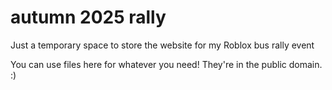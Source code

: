 # autumn 2025 rally
Just a temporary space to store the website for my Roblox bus rally event

You can use files here for whatever you need! They're in the public domain. :)
